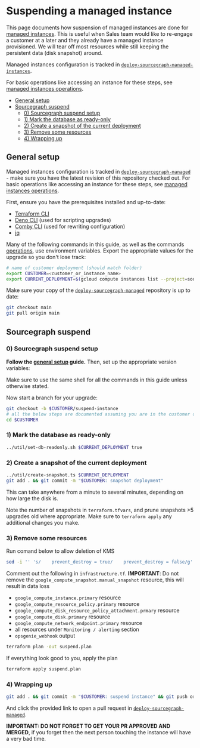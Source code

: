 # Suspending a managed instance

This page documents how suspension of managed instances are done for [managed instances](./index.md). This is useful when Sales team would like to re-engage a customer at a later and they already have a managed instance provisioned. We will tear off most resources while still keeping the persistent data (disk snapshot) around.

Managed instances configuration is tracked in [`deploy-sourcegraph-managed-instances`](https://github.com/sourcegraph/deploy-sourcegraph-managed).

For basic operations like accessing an instance for these steps, see [managed instances operations](operations.md).

- [General setup](#general-setup)
- [Sourcegraph suspend](#sourcegraph-suspend)
  - [0) Sourcegraph suspend setup](#0-sourcegraph-suspend-setup)
  - [1) Mark the database as ready-only](#1-mark-the-database-as-read-only)
  - [2) Create a snapshot of the current deployment](#2-create-a-snapshot-of-the-current-deployment)
  - [3) Remove some resources](#3-remove-some-resources)
  - [4) Wrapping up](#4-wrapping-up)

## General setup

Managed instances configuration is tracked in [`deploy-sourcegraph-managed`](https://github.com/sourcegraph/deploy-sourcegraph-managed) - make sure you have the latest revision of this repository checked out. For basic operations like accessing an instance for these steps, see [managed instances operations](operations.md).

First, ensure you have the prerequisites installed and up-to-date:

- [Terraform CLI](https://www.terraform.io/)
- [Deno CLI](https://deno.land/) (used for scripting upgrades)
- [Comby CLI](https://comby.dev/) (used for rewriting configuration)
- [jq](https://stedolan.github.io/jq/)

Many of the following commands in this guide, as well as the commands [operations](./operations.md), use environment variables. Export the appropriate values for the upgrade so you don't lose track:

```sh
# name of customer deployment (should match folder)
export CUSTOMER=<customer_or_instance_name>
export CURRENT_DEPLOYMENT=$(gcloud compute instances list --project=sourcegraph-managed-${CUSTOMER} | grep -v "executors" | awk 'NR>1 { if ($1 ~ "-red-") print "red"; else print "black"; }')
```

Make sure your copy of the [`deploy-sourcegraph-managed`](https://github.com/sourcegraph/deploy-sourcegraph-managed) repository is up to date:

```sh
git checkout main
git pull origin main
```

## Sourcegraph suspend

### 0) Sourcegraph suspend setup

**Follow the [general setup](#general-setup) guide.** Then, set up the appropriate version variables:

Make sure to use the same shell for all the commands in this guide unless otherwise stated.

Now start a branch for your upgrade:

```sh
git checkout -b $CUSTOMER/suspend-instance
# all the below steps are documented assuming you are in the customer deployment directory
cd $CUSTOMER
```

### 1) Mark the database as ready-only

```sh
../util/set-db-readonly.sh $CURRENT_DEPLOYMENT true
```

### 2) Create a snapshot of the current deployment

```sh
../util/create-snapshot.ts $CURRENT_DEPLOYMENT
git add . && git commit -m "$CUSTOMER: snapshot deployment"
```

This can take anywhere from a minute to several minutes, depending on how large the disk is.

Note the number of snapshots in `terraform.tfvars`, and prune snapshots >5 upgrades old where appropriate.
Make sure to `terraform apply` any additional changes you make.

### 3) Remove some resources

Run comand below to allow deletion of KMS

```sh
sed -i '' 's/    prevent_destroy = true/    prevent_destroy = false/g' infrastructure.tf
```

Comment out the following in `infrastructure.tf`. __IMPORTANT__: Do not remove the `google_compute_snapshot.manual_snapshot` resource, this will result in data loss

- `google_compute_instance.primary` resource
- `google_compute_resource_policy.primary` resource
- `google_compute_disk_resource_policy_attachment.prmary` resource
- `google_compute_disk.primary` resource
- `google_compute_network_endpoint.primary` resource
- all resources under `Monitoring / alerting` section
- `opsgenie_webhook` output

```sh
terraform plan -out suspend.plan
```

If everything look good to you, apply the plan

```sh
terraform apply suspend.plan
```

### 4) Wrapping up

```sh
git add . && git commit -m "$CUSTOMER: suspend instance" && git push origin HEAD
```

And click the provided link to open a pull request in [`deploy-sourcegraph-managed`](https://github.com/sourcegraph/deploy-sourcegraph-managed).

**IMPORTANT: DO NOT FORGET TO GET YOUR PR APPROVED AND MERGED**, if you forget then the next person touching the instance will have a very bad time.

